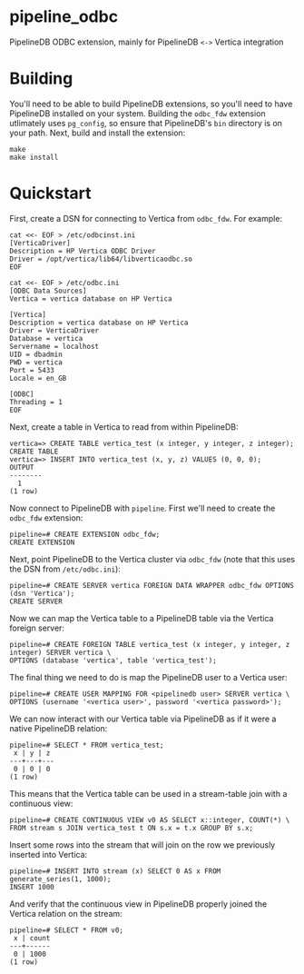 # pipeline_odbc

PipelineDB ODBC extension, mainly for PipelineDB `<->` Vertica integration

# Building

You'll need to be able to build PipelineDB extensions, so you'll need to have PipelineDB installed on your system. Building the `odbc_fdw` extension utlimately uses `pg_config`, so ensure that PipelineDB's `bin` directory is on your path. Next, build and install the extension:

    make
    make install

# Quickstart

First, create a DSN for connecting to Vertica from `odbc_fdw`. For example:

```
cat <<- EOF > /etc/odbcinst.ini
[VerticaDriver]
Description = HP Vertica ODBC Driver
Driver = /opt/vertica/lib64/libverticaodbc.so
EOF
```

```
cat <<- EOF > /etc/odbc.ini
[ODBC Data Sources]
Vertica = vertica database on HP Vertica

[Vertica]
Description = vertica database on HP Vertica
Driver = VerticaDriver
Database = vertica
Servername = localhost
UID = dbadmin
PWD = vertica
Port = 5433
Locale = en_GB

[ODBC]
Threading = 1
EOF
```

Next, create a table in Vertica to read from within PipelineDB:

    vertica=> CREATE TABLE vertica_test (x integer, y integer, z integer);
    CREATE TABLE
    vertica=> INSERT INTO vertica_test (x, y, z) VALUES (0, 0, 0);
    OUTPUT 
    --------
      1
    (1 row)

Now connect to PipelineDB with `pipeline`. First we'll need to create the `odbc_fdw` extension:

    pipeline=# CREATE EXTENSION odbc_fdw;
    CREATE EXTENSION
    
Next, point PipelineDB to the Vertica cluster via `odbc_fdw` (note that this uses the DSN from `/etc/odbc.ini`):
    
    pipeline=# CREATE SERVER vertica FOREIGN DATA WRAPPER odbc_fdw OPTIONS (dsn 'Vertica');
    CREATE SERVER
    
Now we can map the Vertica table to a PipelineDB table via the Vertica foreign server:

    pipeline=# CREATE FOREIGN TABLE vertica_test (x integer, y integer, z integer) SERVER vertica \
    OPTIONS (database 'vertica', table 'vertica_test');
    

The final thing we need to do is map the PipelineDB user to a Vertica user:

    pipeline=# CREATE USER MAPPING FOR <pipelinedb user> SERVER vertica \
    OPTIONS (username '<vertica user>', password '<vertica password>');
    
We can now interact with our Vertica table via PipelineDB as if it were a native PipelineDB relation:

    pipeline=# SELECT * FROM vertica_test;
     x | y | z 
    ---+---+---
     0 | 0 | 0
    (1 row)

This means that the Vertica table can be used in a stream-table join with a continuous view:

    pipeline=# CREATE CONTINUOUS VIEW v0 AS SELECT x::integer, COUNT(*) \
    FROM stream s JOIN vertica_test t ON s.x = t.x GROUP BY s.x;
    
Insert some rows into the stream that will join on the row we previously inserted into Vertica:

    pipeline=# INSERT INTO stream (x) SELECT 0 AS x FROM generate_series(1, 1000);
    INSERT 1000
    
And verify that the continuous view in PipelineDB properly joined the Vertica relation on the stream:

    pipeline=# SELECT * FROM v0;
     x | count 
    ---+------
     0 | 1000
    (1 row)



    
